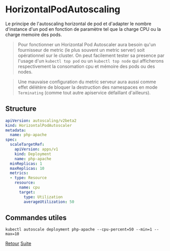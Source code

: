 # HorizontalPodAutoscaling
Le principe de l'autoscaling horizontal de pod et d'adapter le nombre d'instance d'un pod en fonction de paramètre tel que la charge CPU ou la charge memoire des pods.

> Pour fonctionner un Horizontal Pod Autoscaler aura besoin qu'un fournisseur de metric (le plus souvent un metric server) soit opérationnel sur le cluster. 
> On peut facilement tester sa presence par l'usage d'un `kubectl top pod` ou un `kubectl top node` qui afficherons respectivement la consomation cpu et mémoire des pods ou des nodes.

> Une mauvaise configuration du metric serveur aura aussi comme effet délétère de bloquer la destruction des namespaces en mode `Terminating` (comme tout autre apiservice défaillant d'ailleurs).

## Structure
```yaml
apiVersion: autoscaling/v2beta2
kind: HorizontalPodAutoscaler
metadata:
  name: php-apache
spec:
  scaleTargetRef:
    apiVersion: apps/v1
    kind: Deployment
    name: php-apache
  minReplicas: 1
  maxReplicas: 10
  metrics:
  - type: Resource
    resource:
      name: cpu
      target:
        type: Utilization
        averageUtilization: 50
```

## Commandes utiles
```
kubectl autoscale deployment php-apache --cpu-percent=50 --min=1 --max=10 
```

[Retour](https://obeyler.github.io/Formation-K8S/) [Suite](https://obeyler.github.io/Formation-K8S/Chapitres/Daemonset.html)
